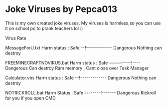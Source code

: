 # Joke Viruses by Pepca013

This is my own created joke viruses. My viruses is harmless,so you can use it on school pc to prank teachers lol :)

Virus Rate 

  MessageForU.txt 
Harm status :
Safe --!------------- Dangerous
    Nothing can destroy
    
FREEMINECRAFTNOVIRUS.bat 
Harm status :
Safe -----------!---- Dangerous
    Can destroy Ram memory , Cant close over Task Manager

Calculator.vbs
Harm status :
Safe --!------------- Dangerous
    Nothing can destroy 

NOTRICKROLL.bat
Harm Status : 
Safe --------!------- Dangerous
Rickroll for you if you open CMD
